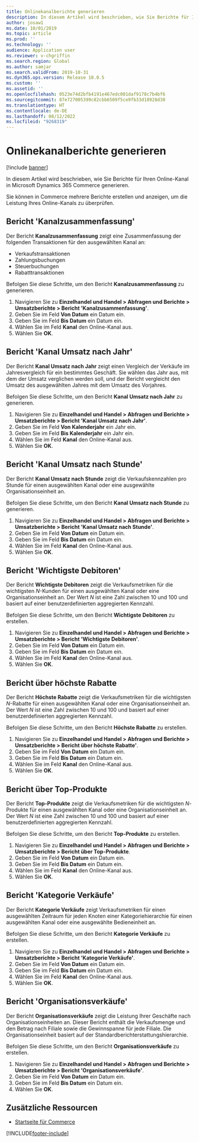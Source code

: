 ```yaml
---
title: Onlinekanalberichte generieren
description: In diesem Artikel wird beschrieben, wie Sie Berichte für Ihren Online-Kanal in Microsoft Dynamics 365 Commerce generieren.
author: josaw1
ms.date: 10/01/2019
ms.topic: article
ms.prod: ''
ms.technology: ''
audience: Application user
ms.reviewer: v-chgriffin
ms.search.region: Global
ms.author: samjar
ms.search.validFrom: 2019-10-31
ms.dyn365.ops.version: Release 10.0.5
ms.custom: ''
ms.assetid: ''
ms.openlocfilehash: 0523e74d2bfb4191e467edc001daf9178c7b4bf6
ms.sourcegitcommit: 87e727005399c82cbb6509f5ce9fb33d18928d30
ms.translationtype: HT
ms.contentlocale: de-DE
ms.lasthandoff: 08/12/2022
ms.locfileid: "9268319"
---
```

# <a name="generate-online-channel-reports"></a>Onlinekanalberichte generieren

[!include [banner](includes/banner.md)]

In diesem Artikel wird beschrieben, wie Sie Berichte für Ihren Online-Kanal in Microsoft Dynamics 365 Commerce generieren.

Sie können in Commerce mehrere Berichte erstellen und anzeigen, um die Leistung Ihres Online-Kanals zu überprüfen.

## <a name="channel-summary-report"></a>Bericht 'Kanalzusammenfassung'

Der Bericht **Kanalzusammenfassung** zeigt eine Zusammenfassung der folgenden Transaktionen für den ausgewählten Kanal an:

- Verkaufstransaktionen
- Zahlungsbuchungen
- Steuerbuchungen
- Rabatttransaktionen

Befolgen Sie diese Schritte, um den Bericht **Kanalzusammenfassung** zu generieren.

1. Navigieren Sie zu **Einzelhandel und Handel \> Abfragen und Berichte \> Umsatzberichte \> Bericht 'Kanalzusammenfassung'**.
1. Geben Sie im Feld **Von Datum** ein Datum ein.
1. Geben Sie im Feld **Bis Datum** ein Datum ein.
1. Wählen Sie im Feld **Kanal** den Online-Kanal aus.
1. Wählen Sie **OK**.
 
## <a name="channel-sales-by-year-report"></a>Bericht 'Kanal Umsatz nach Jahr' 

Der Bericht **Kanal Umsatz nach Jahr** zeigt einen Vergleich der Verkäufe im Jahresvergleich für ein bestimmtes Geschäft. Sie wählen das Jahr aus, mit dem der Umsatz verglichen werden soll, und der Bericht vergleicht den Umsatz des ausgewählten Jahres mit dem Umsatz des Vorjahres.

Befolgen Sie diese Schritte, um den Bericht **Kanal Umsatz nach Jahr** zu generieren.

1. Navigieren Sie zu **Einzelhandel und Handel \> Abfragen und Berichte \> Umsatzberichte \> Bericht 'Kanal Umsatz nach Jahr'**.
1. Geben Sie im Feld **Von Kalenderjahr** ein Jahr ein.
1. Geben Sie im Feld **Bis Kalenderjahr** ein Jahr ein.
1. Wählen Sie im Feld **Kanal** den Online-Kanal aus.
1. Wählen Sie **OK**.

## <a name="channel-sales-by-hour-report"></a>Bericht 'Kanal Umsatz nach Stunde'

Der Bericht **Kanal Umsatz nach Stunde** zeigt die Verkaufskennzahlen pro Stunde für einen ausgewählten Kanal oder eine ausgewählte Organisationseinheit an.

Befolgen Sie diese Schritte, um den Bericht **Kanal Umsatz nach Stunde** zu generieren.

1. Navigieren Sie zu **Einzelhandel und Handel \> Abfragen und Berichte \> Umsatzberichte \> Bericht 'Kanal Umsatz nach Stunde'**.
1. Geben Sie im Feld **Von Datum** ein Datum ein.
1. Geben Sie im Feld **Bis Datum** ein Datum ein.
1. Wählen Sie im Feld **Kanal** den Online-Kanal aus.
1. Wählen Sie **OK**.

## <a name="top-customers-report"></a>Bericht 'Wichtigste Debitoren'

Der Bericht **Wichtigste Debitoren** zeigt die Verkaufsmetriken für die wichtigsten *N*-Kunden für einen ausgewählten Kanal oder eine Organisationseinheit an. Der Wert *N* ist eine Zahl zwischen 10 und 100 und basiert auf einer benutzerdefinierten aggregierten Kennzahl.

Befolgen Sie diese Schritte, um den Bericht **Wichtigste Debitoren** zu erstellen.

1. Navigieren Sie zu **Einzelhandel und Handel \> Abfragen und Berichte \> Umsatzberichte \> Bericht 'Wichtigste Debitoren'**.
1. Geben Sie im Feld **Von Datum** ein Datum ein.
1. Geben Sie im Feld **Bis Datum** ein Datum ein.
1. Wählen Sie im Feld **Kanal** den Online-Kanal aus.
1. Wählen Sie **OK**.

## <a name="top-discounts-report"></a>Bericht über höchste Rabatte

Der Bericht **Höchste Rabatte** zeigt die Verkaufsmetriken für die wichtigsten *N*-Rabatte für einen ausgewählten Kanal oder eine Organisationseinheit an. Der Wert *N* ist eine Zahl zwischen 10 und 100 und basiert auf einer benutzerdefinierten aggregierten Kennzahl.

Befolgen Sie diese Schritte, um den Bericht **Höchste Rabatte** zu erstellen.

1. Navigieren Sie zu **Einzelhandel und Handel \> Abfragen und Berichte \> Umsatzberichte \> Bericht über höchste Rabatte'**.
1. Geben Sie im Feld **Von Datum** ein Datum ein.
1. Geben Sie im Feld **Bis Datum** ein Datum ein.
1. Wählen Sie im Feld **Kanal** den Online-Kanal aus.
1. Wählen Sie **OK**.

## <a name="top-products-report"></a>Bericht über Top-Produkte

Der Bericht **Top-Produkte** zeigt die Verkaufsmetriken für die wichtigsten *N*-Produkte für einen ausgewählten Kanal oder eine Organisationseinheit an. Der Wert *N* ist eine Zahl zwischen 10 und 100 und basiert auf einer benutzerdefinierten aggregierten Kennzahl.

Befolgen Sie diese Schritte, um den Bericht **Top-Produkte** zu erstellen.

1. Navigieren Sie zu **Einzelhandel und Handel \> Abfragen und Berichte \> Umsatzberichte \> Bericht über Top-Produkte**.
1. Geben Sie im Feld **Von Datum** ein Datum ein.
1. Geben Sie im Feld **Bis Datum** ein Datum ein.
1. Wählen Sie im Feld **Kanal** den Online-Kanal aus.
1. Wählen Sie **OK**.

## <a name="category-sales-report"></a>Bericht 'Kategorie Verkäufe'

Der Bericht **Kategorie Verkäufe** zeigt Verkaufsmetriken für einen ausgewählten Zeitraum für jeden Knoten einer Kategoriehierarchie für einen ausgewählten Kanal oder eine ausgewählte Bedieneinheit an.

Befolgen Sie diese Schritte, um den Bericht **Kategorie Verkäufe** zu erstellen.

1. Navigieren Sie zu **Einzelhandel und Handel \> Abfragen und Berichte \> Umsatzberichte \> Bericht 'Kategorie Verkäufe'**.
1. Geben Sie im Feld **Von Datum** ein Datum ein.
1. Geben Sie im Feld **Bis Datum** ein Datum ein.
1. Wählen Sie im Feld **Kanal** den Online-Kanal aus.
1. Wählen Sie **OK**.

## <a name="organization-sales-report"></a>Bericht 'Organisationsverkäufe'

Der Bericht **Organisationsverkäufe** zeigt die Leistung Ihrer Geschäfte nach Organisationseinheiten an. Dieser Bericht enthält die Verkaufsmenge und den Betrag nach Filiale sowie die Gewinnspanne für jede Filiale. Die Organisationseinheit basiert auf der Standardberichterstattungshierarchie.

Befolgen Sie diese Schritte, um den Bericht **Organisationsverkäufe** zu erstellen.

1. Navigieren Sie zu **Einzelhandel und Handel \> Abfragen und Berichte \> Umsatzberichte \> Bericht 'Organisationsverkäufe'**.
1. Geben Sie im Feld **Von Datum** ein Datum ein.
1. Geben Sie im Feld **Bis Datum** ein Datum ein.
1. Wählen Sie **OK**.

## <a name="additional-resources"></a>Zusätzliche Ressourcen

- [Startseite für Commerce](./index.md)


[!INCLUDE[footer-include](../includes/footer-banner.md)]
